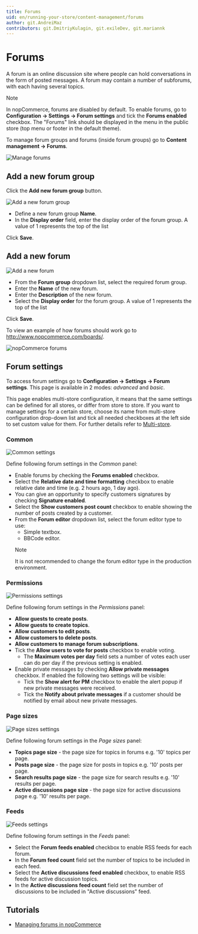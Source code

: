 ```yaml
---
title: Forums
uid: en/running-your-store/content-management/forums
author: git.AndreiMaz
contributors: git.DmitriyKulagin, git.exileDev, git.mariannk
---
```


# Forums

A forum is an online discussion site where people can hold conversations in the form of posted messages. A forum may contain a number of subforums, with each having several topics.

> [!NOTE]
> 
> In nopCommerce, forums are disabled by default. To enable forums, go to **Configuration → Settings → Forum settings** and tick the **Forums enabled** checkbox. The "Forums" link should be displayed in the menu in the public store (top menu or footer in the default theme).

To manage forum groups and forums (inside forum groups) go to **Content management → Forums**.

![Manage forums](_static/forums/list.jpg)

## Add a new forum group

Click the **Add new forum group** button.

![Add a new forum group](_static/forums/forums2.png)

- Define a new forum group **Name**.
- In the **Display order** field, enter the display order of the forum group. A value of 1 represents the top of the list

Click **Save**.

## Add a new forum

![Add a new forum](_static/forums/forums3.png)

- From the **Forum group** dropdown list, select the required forum group.
- Enter the **Name** of the new forum.
- Enter the **Description** of the new forum.
- Select the **Display order** for the forum group. A value of 1 represents the top of the list

Click **Save**.

To view an example of how forums should work go to <http://www.nopcommerce.com/boards/>.

![nopCommerce forums](_static/forums/example.jpg)

## Forum settings

To access forum settings go to **Configuration → Settings → Forum settings**. This page is available in 2 modes: *advanced* and *basic*.

This page enables multi-store configuration, it means that the same settings can be defined for all stores, or differ from store to store. If you want to manage settings for a certain store, choose its name from multi-store configuration drop-down list and tick all needed checkboxes at the left side to set custom value for them. For further details refer to [Multi-store](xref:en/getting-started/advanced-configuration/multi-store).

### Common
![Common settings](_static/forums/common.jpg)

Define following forum settings in the *Common* panel:
- Enable forums by checking the **Forums enabled** checkbox.
- Select the **Relative date and time formatting** checkbox to enable relative date and time (e.g. 2 hours ago, 1 day ago).
- You can give an opportunity to specify customers signatures by checking **Signature enabled**.
- Select the **Show customers post count** checkbox to enable showing the number of posts created by a customer.
- From the **Forum editor** dropdown list, select the forum editor type to use:
  - Simple textbox.
  - BBCode editor.
  > [!NOTE]
  > 
  > It is not recommended to change the forum editor type in the production environment.

### Permissions
![Permissions settings](_static/forums/permissions.jpg)

Define following forum settings in the *Permissions* panel:
- **Allow guests to create posts**.
- **Allow guests to create topics**.
- **Allow customers to edit posts**.
- **Allow customers to delete posts**.
- **Allow customers to manage forum subscriptions**.
- Tick the **Allow users to vote for posts** checkbox to enable voting.
  - The **Maximum votes per day** field sets a number of votes each user can do per day if the previous setting is enabled.
- Enable private messages by checking **Allow private messages** checkbox. If enabled the following two settings will be visible:
  - Tick the **Show alert for PM** checkbox to enable the alert popup if new private messages were received.
  - Tick the **Notify about private messages** if a customer should be notified by email about new private messages.

### Page sizes
![Page sizes settings](_static/forums/page-sizes.jpg)

Define following forum settings in the *Page sizes* panel:
- **Topics page size** - the page size for topics in forums e.g. '10' topics per page.
- **Posts page size** - the page size for posts in topics e.g. '10' posts per page.
- **Search results page size** - the page size for search results e.g. '10' results per page.
- **Active discussions page size** - the page size for active discussions page e.g. '10' results per page.

### Feeds
![Feeds settings](_static/forums/feeds.jpg)

Define following forum settings in the *Feeds* panel:
- Select the **Forum feeds enabled** checkbox to enable RSS feeds for each forum.
- In the **Forum feed count** field set the number of topics to be included in each feed.
- Select the **Active discussions feed enabled** checkbox, to enable RSS feeds for active discussion topics.
- In the **Active discussions feed count** field set the number of discussions to be included in "Active discussions" feed.

## Tutorials

- [Managing forums in nopCommerce](https://www.youtube.com/watch?v=wW2QvC4WA_8)